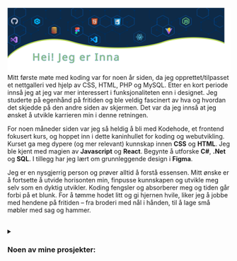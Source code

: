 ![Github Profile of Inna Aleksenitser](./images/header.svg)
Mitt første møte med koding var for noen år siden, da jeg opprettet/tilpasset et nettgalleri ved hjelp av CSS, HTML, PHP og MySQL. Etter en kort periode innså jeg at jeg var mer interessert i funksjonaliteten enn i designet. Jeg studerte på egenhånd på fritiden og ble veldig fascinert av hva og hvordan det skjedde på den andre siden av skjermen. Det var da jeg innså at jeg ønsket å utvikle karrieren min i denne retningen.  

For noen måneder siden var jeg så heldig å bli med Kodehode, et frontend fokusert kurs,  og hoppet inn i dette  kaninhullet for koding og webutvikling. Kurset ga meg dypere (og mer relevant) kunnskap innen **CSS** og **HTML**. Jeg ble kjent med magien av **Javascript** og **React**.  Begynte å utforske **C#**, **.Net** og **SQL**. I tillegg har jeg lært om grunnleggende design i **Figma**.

Jeg er en nysgjerrig person og prøver alltid å forstå essensen. Mitt ønske er å fortsette å utvide horisonten min, finpusse kunnskapen og utvikle meg selv som en dyktig utvikler.
Koding fengsler og absorberer meg og tiden går forbi på et blunk. For å tømme hodet litt og gi hjernen hvile, liker jeg å jobbe med hendene på fritiden – fra broderi med nål i hånden, til å lage små møbler med sag og hammer.  
<br />

<details>
<summary> <h3> Noen av mine prosjekter: </h3> </summary>
<br />
 
|       |      	|
|:---:	|:----	|
|  [![Enhetsregisteret](./images/projects/enhetsregisteret.jpg "React+Vite")](https://github.com/Inna-B10/Enhetsregisteret-project)  |  **React + Vite** <br/>Applikasjonen i React som gjør en spørring mot Brønnøysundregistrene sitt API og presenterer en liste over bedriftene som ble funnet.  |
|  [![The farm](./images/projects/farm.jpg "HTML+CSS")](https://github.com/Inna-B10/The-farm---Natural-Bliss)  |   **HTML + CSS** <br/>Open topic: design a visually appealing, user-friendly website for client.<br> Chosen topic - Farm.  |
|    [![Free games](./images/projects/games.jpg "JS-API")](https://github.com/Inna-B10/JS-API-PROJECT) 	|   **Javascript API - Group Project** <br/> A website that displays information retrieved from an API AND/OR USES the information retrieved to display something.  	|
|   [![Soundboard](./images/projects/soundboard.jpg "Vanilla Javascript")](https://github.com/Inna-B10/Soundboard)  	|   **Vanilla Javascript** <br/> Creating a soundboard with eventlisteners that are activated when pressing keyboard keys and style properly so it actually looks like a soundboard!  	|
|   [![TextilePod](./images/projects/textilePod.jpg "HTML+CSS")](https://github.com/Inna-B10/Textile-Pod)  	|   **HTML + CSS - Group Project** <br/> An engaging and visually appealing homepage that introduces Textile POD using HTML, CSS.<br>Mission of the business is to bring awareness in the city to recycle clothes.  	| 
|   [![Todo list](./images/projects/todo.jpg "Vanilla Javascript")](https://inna-b10.github.io/Advanced-Todo-list/)  	|   **Vanilla Javascript** <br/> Todo List application using JavaScript, HTML and CSS. <br />A user has the ability to add, edit, filter, and remove items from both the list and local storage. 	| 

</details>
 
<!-- 
![footer wave](./images/footer.svg)


<table style="border:0px;">
  <tr>
    <td>
      <a href="https://github.com/Inna-B10/Enhetsregisteret-project" target="_blank"><img src="./images/projects/enhetsregisteret.jpg" title="React+Vite"></img></a>
    </td>
    <td>
      <b>React + Vite</b> <br />Applikasjonen i React som gjør en spørring mot Brønnøysundregistrene sitt API og presenterer en liste over bedriftene som ble funnet.
    </td>
  </tr>
  <tr>
    <td>
      <a href="https://github.com/Inna-B10/The-farm---Natural-Bliss" target="_blank"><img src="./images/projects/farm.jpg" title="HTML+CSS"></img></a>
    </td>
    <td>
      **HTML + CSS** <br />Open topic: to design a visually appealing, user-friendly website for client.<br> Chosen theme - Farm.
    </td>
  </tr>
  
</table>


<br /><br /><br />
🛠 Jeg jobber for tiden med denne siden

**Inna-B10/Inna-B10** is a ✨ _special_ ✨ repository because its `README.md` (this file) appears on your GitHub profile.

Here are some ideas to get you started:

- 🔭 I’m currently working on ...
- 🌱 I’m currently learning ...
- 👯 I’m looking to collaborate on ...
- 🤔 I’m looking for help with ...
- 💬 Ask me about ...
- 📫 How to reach me: ...
- 😄 Pronouns: ...
- ⚡ Fun fact: ...
- 👋
  -->
